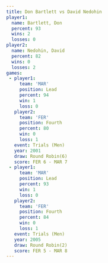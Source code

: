 ```yaml
---
title: Don Bartlett vs David Nedohin
player1:              
  name: Bartlett, Don 
  percent: 93         
  wins: 2             
  losses: 0           
player2:              
  name: Nedohin, David
  percent: 82         
  wins: 0             
  losses: 2           
games:
 - player1:        
     team: 'MAR'   
     position: Lead
     percent: 94   
     win: 1        
     loss: 0       
   player2:          
     team: 'FER'     
     position: Fourth
     percent: 80     
     win: 0          
     loss: 1         
   event: Trials (Men) 
   year: 2001          
   draw: Round Robin(6)
   score: FER 6 - MAR 7
 - player1:        
     team: 'MAR'   
     position: Lead
     percent: 93   
     win: 1        
     loss: 0       
   player2:          
     team: 'FER'     
     position: Fourth
     percent: 84     
     win: 0          
     loss: 1         
   event: Trials (Men) 
   year: 2005          
   draw: Round Robin(2)
   score: FER 5 - MAR 8
---
```

